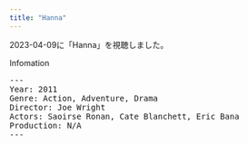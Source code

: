 ```yaml
---
title: "Hanna"
---
```

2023-04-09に「Hanna」を視聴しました。

Infomation
<pre>
---
Year: 2011
Genre: Action, Adventure, Drama
Director: Joe Wright
Actors: Saoirse Ronan, Cate Blanchett, Eric Bana
Production: N/A
---
</pre>